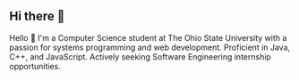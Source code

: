 ## Hi there 👋

Hello 👋 I'm a Computer Science student at The Ohio State University with a passion for systems programming and web development. Proficient in Java, C++, and JavaScript. Actively seeking Software Engineering internship opportunities.
